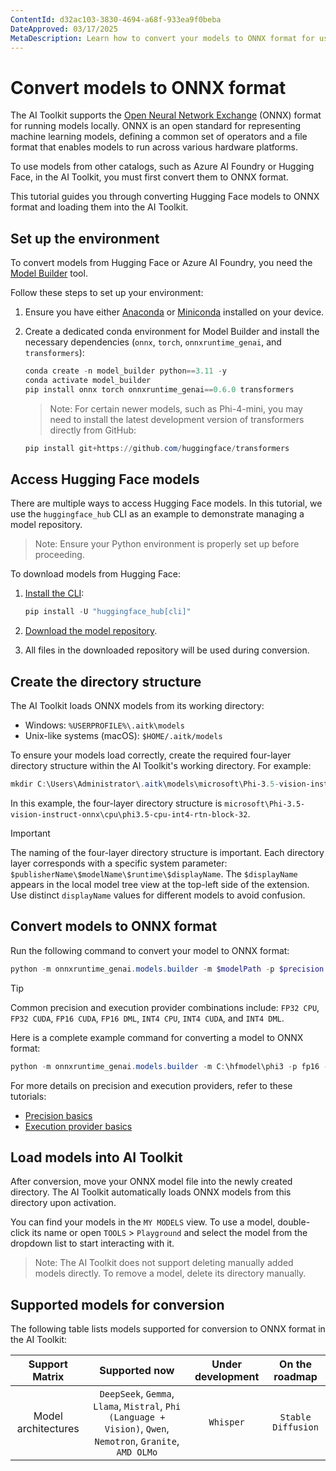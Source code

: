 ```yaml
---
ContentId: d32ac103-3830-4694-a68f-933ea9f0beba
DateApproved: 03/17/2025
MetaDescription: Learn how to convert your models to ONNX format for use in AI Toolkit.
---
```


# Convert models to ONNX format

The AI Toolkit supports the [Open Neural Network Exchange](https://onnx.ai) (ONNX) format for running models locally. ONNX is an open standard for representing machine learning models, defining a common set of operators and a file format that enables models to run across various hardware platforms.

To use models from other catalogs, such as Azure AI Foundry or Hugging Face, in the AI Toolkit, you must first convert them to ONNX format.

This tutorial guides you through converting Hugging Face models to ONNX format and loading them into the AI Toolkit.

## Set up the environment

To convert models from Hugging Face or Azure AI Foundry, you need the [Model Builder](https://onnxruntime.ai/docs/genai/howto/build-model.html) tool.

Follow these steps to set up your environment:

1. Ensure you have either [Anaconda](https://www.anaconda.com/download) or [Miniconda](https://www.anaconda.com/docs/getting-started/miniconda/install) installed on your device.

2. Create a dedicated conda environment for Model Builder and install the necessary dependencies (`onnx`, `torch`, `onnxruntime_genai`, and `transformers`):

    ```powershell
    conda create -n model_builder python==3.11 -y
    conda activate model_builder
    pip install onnx torch onnxruntime_genai==0.6.0 transformers
    ```

    > Note: For certain newer models, such as Phi-4-mini, you may need to install the latest development version of transformers directly from GitHub:

    ```powershell
    pip install git+https://github.com/huggingface/transformers
    ```

## Access Hugging Face models

There are multiple ways to access Hugging Face models. In this tutorial, we use the `huggingface_hub` CLI as an example to demonstrate managing a model repository.

> Note: Ensure your Python environment is properly set up before proceeding.

To download models from Hugging Face:

1. [Install the CLI](https://huggingface.co/docs/huggingface_hub/main/en/guides/cli#getting-started):

    ```powershell
    pip install -U "huggingface_hub[cli]"
    ```

2. [Download the model repository](https://huggingface.co/docs/huggingface_hub/main/en/guides/cli#download-an-entire-repository).

3. All files in the downloaded repository will be used during conversion.

## Create the directory structure

The AI Toolkit loads ONNX models from its working directory:

* Windows: `%USERPROFILE%\.aitk\models`
* Unix-like systems (macOS): `$HOME/.aitk/models`

To ensure your models load correctly, create the required four-layer directory structure within the AI Toolkit's working directory. For example:

```powershell
mkdir C:\Users\Administrator\.aitk\models\microsoft\Phi-3.5-vision-instruct-onnx\cpu\phi3.5-cpu-int4-rtn-block-32
```

In this example, the four-layer directory structure is `microsoft\Phi-3.5-vision-instruct-onnx\cpu\phi3.5-cpu-int4-rtn-block-32`.

> [!IMPORTANT]
> The naming of the four-layer directory structure is important. Each directory layer corresponds with a specific system parameter: `$publisherName\$modelName\$runtime\$displayName`. The `$displayName` appears in the local model tree view at the top-left side of the extension. Use distinct `displayName` values for different models to avoid confusion.

## Convert models to ONNX format

Run the following command to convert your model to ONNX format:

```powershell
python -m onnxruntime_genai.models.builder -m $modelPath -p $precision -e $executionProvider -o $outputModelPath -c $cachePath --extra_options include_prompt_templates=1
```

> [!TIP]
> Common precision and execution provider combinations include: `FP32 CPU`, `FP32 CUDA`, `FP16 CUDA`, `FP16 DML`, `INT4 CPU`, `INT4 CUDA`, and `INT4 DML`.

Here is a complete example command for converting a model to ONNX format:

```powershell
python -m onnxruntime_genai.models.builder -m C:\hfmodel\phi3 -p fp16 -e cpu -o C:\Users\Administrator\.aitk\models\microsoft\Phi-3-mini-4k-instruct\cpu\phi3-cpu-int4-rtn-block-32-acc-level-4 -c C:\temp --extra_options include_prompt_templates=1
```

For more details on precision and execution providers, refer to these tutorials:

- [Precision basics](https://huggingface.co/docs/optimum/en/concept_guides/quantization)
- [Execution provider basics](https://onnxruntime.ai/docs/execution-providers)

## Load models into AI Toolkit

After conversion, move your ONNX model file into the newly created directory. The AI Toolkit automatically loads ONNX models from this directory upon activation.

You can find your models in the `MY MODELS` view. To use a model, double-click its name or open `TOOLS` > `Playground` and select the model from the dropdown list to start interacting with it.

> Note: The AI Toolkit does not support deleting manually added models directly. To remove a model, delete its directory manually.

## Supported models for conversion

The following table lists models supported for conversion to ONNX format in the AI Toolkit:

| Support Matrix | Supported now | Under development | On the roadmap |
| :------------: | :-----------: | :---------------: | :------------: |
| Model architectures | `DeepSeek`, `Gemma`, `Llama`, `Mistral`, `Phi (Language + Vision)`, `Qwen`, `Nemotron`, `Granite`, `AMD OLMo` | `Whisper` | `Stable Diffusion` |